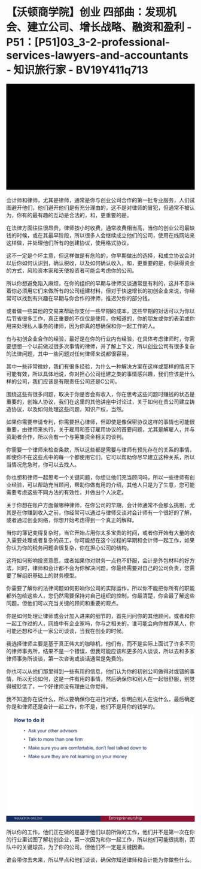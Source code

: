 # 【沃顿商学院】创业 四部曲：发现机会、建立公司、增长战略、融资和盈利 - P51：[P51]03_3-2-professional-services-lawyers-and-accountants - 知识旅行家 - BV19Y411q713

![](img/1662a88c85401a367c3656ae2c67f731_0.png)

会计师和律师，尤其是律师，通常是你与创业公司合作的第一批专业服务，人们试图避开他们，他们避开他们是有充分理由的，这不是对律师的冒犯，但通常不被认为，你有的最有趣的互动是合法的，和，更重要的是。

在法律方面往往很昂贵，律师按小时收费，通常收费相当高，当你的创业公司最缺钱的时候，或在其最早阶段，所以很多人会继续成立他们的公司，使用在线网站来这样做，并处理他们所有的创建协议，使用格式协议。

这不一定是个坏主意，但这样做是有危险的，你早期做出的选择，和成立协议会对以后你如何认识到，确认税收，以及如何确认收入，和，更重要的是，你获得资金的方式，风险资本家和天使投资者可能会考虑你的公司。

所以你想避免陷入麻烦，在你的组织的早期与律师交谈通常是有利的，这并不意味着你必须用它们来做所有的公司组建材料，但对于快速增长的初创企业来说，你经常可以找到有兴趣在早期与你合作的律师，推迟欠你的部分钱。

或者做一些其他的交易来帮助你支付一些早期的成本，这些早期的对话可以为你以后节省很多工作，真正重要的不仅仅是使用，你知道的，你的朋友或你的表弟或你用来处理私人事务的律师，因为你真的想确保和你一起工作的人。

有与初创企业合作的经验，最好是在你的行业内有经验，在具体考虑律师时，你需要想想一个以前做过很多次事情的律师，并了解上下文，所以创业公司有很多复杂的法律问题，其中一些问题对任何律师来说都很容易。

其中一些非常微妙，我们有很多经验，为什么一种解决方案在这样或那样的情况下可能有效，所以具体地说，你对担心公司组建之类的事情感兴趣，我们应该是什么样的公司，我们应该是有限责任公司还是C公司。

围绕这些有很多问题，取决于你是否会有收入，你在思考这些问题时赚钱的状态是重要的，创始人协议，我们在这里的其他讲座中讨论过，关于如何在贵公司建立铸造协议，以及如何处理这些问题，知识产权，当然。

如果你需要申请专利，你需要担心律师，但即使是像保密协议这样的事情也可能很重要，由律师来执行，关于雇用和签订雇用协议的首要问题，尤其是解雇人，并与资助者合作，所以会有一个与筹集资金相关的谈判。

你需要一个律师来检查条款，所以这些都是需要与律师有预先存在的关系的事情，即使你不在这些点中的每一个都使用它们，它可以帮助你尽早建立这种关系，所以当情况危急时，你可以去找人。

你也想和律师一起思考一个关键问题，你想让他们充当顾问吗，所以一些律师有创业经验，可以帮助充当顾问，帮助你做有用的介绍，其他人只是为了生意，您可能需要考虑这些不同方法的有效性，并做出个人决定。

关于你想在账户方面做哪种律师，在你公司的早期，会计师通常不会那么挑剔，尤其是在你赚到收入之前，你经常可以通过与律师交谈对会计师有一个很好的了解，或者通过创业网络，你想开始考虑得到一个真正的解释。

当你的簿记变得复杂时，当它开始占用你太多宝贵的时间，或者你开始有大量的收入需要处理或者复杂的员工，你可能想在这个过程的早期和会计师一起工作，如果你认为你的税务问题会很复杂，你在担心公司的结构。

这将如何影响投资意愿，或者如果你对财务一点也不舒服，会计是外包材料的好方法，同时，律师和会计都不会为你解决问题，你最终需要对自己的公司负责，您需要了解组织基础上的财务模型。

你需要了解你的法律问题如何影响你公司的实际运作，所以你不能把你所有的职能都外包给这些人，您仍然需要保持对自己组织的控制，你最清楚，你会最了解这些问题，但他们可以充当关键的顾问和重要的观点。

你是如何处理让律师或会计加入进来的细节的，首先问问你的其他顾问，或者和你一起工作过的人，网络中有企业家吗，你与之相关的，谁可能会向你推荐某人，你可能还想和不止一家公司谈谈，当我在创业的时候。

我选择律师主要是基于真正伟大的咖啡机，他们有，而不是实际上面试了许多不同的律师事务所，结果不是一个错误，但我可能应该和更多的人谈谈，所以去和多家律师事务所谈谈，第一次咨询或谈话通常是免费的。

你也可以从他们那里得到一些有用的信息，他们认为你的初创公司做得对或错的事情，所以无论如何，这是一件有用的事情，然后确保你和别人在一起很舒服，别觉得被贬低了，一个好律师没有理由让你觉得。

我不知道你在说什么，所以要确保你在进行对话，你明白别人在说什么，最后确定你是和律师还是会计一起工作，你不是，他们不是用你的钱学的。

![](img/1662a88c85401a367c3656ae2c67f731_2.png)

所以你的工作，他们正在做的是基于他们以前所做的工作，他们并不是第一次在你的行业里试图了解初创企业，第一次因为和你一起工作，所以他们可能很挑剔，团队中的关键球员，为了你的公司，但他们不一定是关键因素。

谁会带你去未来，所以早点和他们谈谈，确保你知道律师和会计能为你做些什么。
